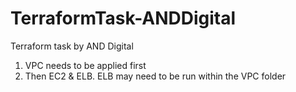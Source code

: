 # TerraformTask-ANDDigital
Terraform task by AND Digital

1. VPC needs to be applied first
2. Then EC2 & ELB. ELB may need to be run within the VPC folder

